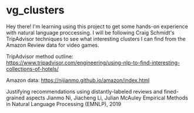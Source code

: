 # vg_clusters

Hey there! I'm learning using this project to get some hands-on experience with natural language proccessing. 
I will be following Craig Schmidt's TripAdvisor techniques to see what interesting clusters I can find from the Amazon Review data for video games.

TripAdvisor method outline:
https://www.tripadvisor.com/engineering/using-nlp-to-find-interesting-collections-of-hotels/  

Amazon data:
https://nijianmo.github.io/amazon/index.html

Justifying recommendations using distantly-labeled reviews and fined-grained aspects
Jianmo Ni, Jiacheng Li, Julian McAuley
Empirical Methods in Natural Language Processing (EMNLP), 2019

